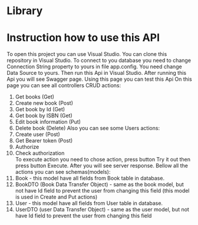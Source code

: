 # Library
# Instruction how to use this API
To open this project you can use Visual Studio.
You can clone this repository in Visual Studio.
To connect to you database you need to change Connection String property to yours in file app.config. You need change Data Source to yours.
Then run this Api in Visual Studio.
After running this Api you will see Swagger page. Using this page you can test this Api 
On this page you can see all controllers CRUD actions:
1) Get books (Get)
2) Create new book (Post)
3) Get book by Id (Get)
4) Get book by ISBN (Get)
5) Edit book information (Put)
6) Delete book (Delete)
Also you can see some Users actions:
1) Create user (Post)
2) Get Bearer token (Post)
3) Authorize 
4) Check authorization   
To execute action you need to chose action, press button Try it out then press button Execute.
After you will see server response.
Bellow all the actions you can see schemas(models):
1) Book - this model have all fields from Book table in database.
2) BookDTO (Book Data Transfer Object) - same as the book model, but not have Id field to prevent the user from changing this field
(this model is used in Create and Put actions)
3) User - this model have all fields from User table in database.
4) UserDTO (user Data Transfer Object) - same as the user model, but not have Id field to prevent the user from changing this field  
